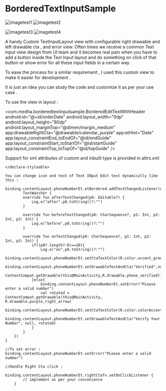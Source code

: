 # BorderedTextInputSample

 ![imagetest1](photo_2021-03-07_19-48-43%20(2).jpg)                                      ![imagetest2](photo_2021-03-07_19-48-43%20(3).jpg)  
      
 ![imagetest3](photo_2021-03-07_19-48-43%20(4).jpg)                                      ![magetest4](photo_2021-03-07_19-48-43.jpg)  


A handy Custom TextInputLayout view with configurable right drawable and left drawable cta , and error view. 
Often times we receive a common Text input view design from UI team and it becomes real pain when you have to add a 
button inside the Text Input layout and do something on click of that button or show error for all these input fields in a certain way . 

To ease the process for a similar requirement , I used this custom view to make it easier for development . 

It is just an idea you can study the code and customize it as per your use case . 

To use the view in layout : 

<com.medha.borderedtextinputsample.BorderedEditTextWithHeader
        android:id="@+id/orderDate"
        android:layout_width="0dp"
        android:layout_height="80dp"
        android:layout_marginTop="@dimen/margin_medium"
        app:drawableRightCta="@drawable/calendar_purple"
        app:etHint="Date"
        app:layout_constraintEnd_toEndOf="@id/endGuide"
        app:layout_constraintStart_toStartOf="@id/startGuide"
        app:layout_constraintTop_toTopOf="@id/topGuide" />
        
        
 Support for xml attributes of custom and inbuilt type is provided in attrs.xml 
 
 <declare-styleable name="BorderedEditTextWithHeader">
        <attr name="etHint" format="string" />
        <attr name="etText" format="string"/>
        <attr name="android:inputType" />
        <attr name="android:longClickable"/>
        <attr name="android:enabled" format="boolean" />
        <attr name="android:imeOptions"/>
        <attr name="android:maxLength"/>
        <attr name="drawableRightCta" format="reference"/>
        <attr name="drawableLeftCta" format="reference"/>
        <attr name="ctaText" format="string"/>
        <attr name="ctaTextColor" format="color"/>

    </declare-styleable>
    
    You can change icon and text of Text INput Edit text dynamically like this : 
    
    binding.contentLayout.phoneNumberEt.etBordered.addTextChangedListener(object:
            TextWatcher {
            override fun afterTextChanged(p0: Editable?) {
                Log.e("after",p0.toString()?:"")
            }

            override fun beforeTextChanged(p0: CharSequence?, p1: Int, p2: Int, p3: Int) {
                Log.e("before",p0.toString()?:"")
            }

            override fun onTextChanged(p0: CharSequence?, p1: Int, p2: Int, p3: Int) {
                if((p0?.length?:0)==10){
                    Log.e("on",p0.toString()?:"")
                    binding.contentLayout.phoneNumberEt.setCtaTextColor(R.color.accent_green)
                    binding.contentLayout.phoneNumberEt.setDrawableTextAndCta("Verified",null,
                        ContextCompat.getDrawable(this@MainActivity,R.drawable.phone_verified))
                }else{
                    binding.contentLayout.phoneNumberEt.setError("PLease enter a valid number")
                    val rotated = ContextCompat.getDrawable(this@MainActivity, R.drawable.purple_right_arrow)
                    binding.contentLayout.phoneNumberEt.setCtaTextColor(R.color.colorAccent)
                    binding.contentLayout.phoneNumberEt.setDrawableTextAndCta("Verify Your Number", null, rotated)
                }
            }
        })
    }
    
    //To set error : 
    binding.contentLayout.phoneNumberEt.setError("PLease enter a valid number")
    
    //Handle Right Cta click : 
    
    binding.contentLayout.phoneNumberEt.rightCtaTv.setOnClickListener {
            // implement as per your convenience
        }
        
